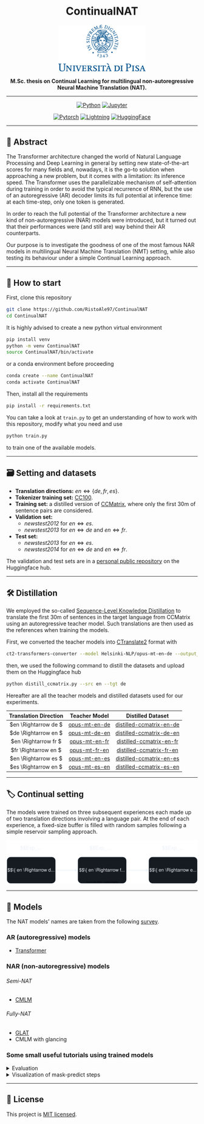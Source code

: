 <div align="center">

# ContinualNAT
<img src="assets/unipiLogo.png" alt="Unipi Logo" width="230"/><br>

**M.Sc. thesis on Continual Learning for multilingual non-autoregressive Neural Machine Translation (NAT).**

---

[![Python](https://img.shields.io/badge/Python-3776AB?style=for-the-badge&logo=python&logoColor=white)]()
[![Jupyter](https://img.shields.io/badge/Jupyter-F37626?style=for-the-badge&logo=jupyter&logoColor=white)]()

[![Pytorch](https://img.shields.io/badge/PyTorch-EE4C2C?style=for-the-badge&logo=pytorch&logoColor=white)](https://github.com/pytorch/pytorch)
[![Lightning](https://img.shields.io/badge/Lightning-792DE4?style=for-the-badge&logo=lightning&logoColor=white)](https://github.com/Lightning-AI/lightning)
[![HuggingFace](https://img.shields.io/badge/%F0%9F%A4%97-huggingface-FF9D00?style=for-the-badge&labelColor=FFD21E)](https://github.com/huggingface/transformers)

---
</div>

## :pushpin: Abstract
The Transformer architecture changed the world of Natural Language Processing and Deep Learning in general by setting new state-of-the-art scores for many fields and, nowadays, it is the go-to solution when approaching a new problem, but it comes with a limitation: its inference speed. The Transformer uses the parallelizable mechanism of self-attention during training in order to avoid the typical recurrence of RNN, but the use of an autoregressive (AR) decoder limits its full potential at inference time: at each time-step, only one token is generated.

In order to reach the full potential of the Transformer architecture a new kind of non-autoregressive (NAR) models were introduced, but it turned out that their performances were (and still are) way behind their AR counterparts.

Our purpose is to investigate the goodness of one of the most famous NAR models in multilingual Neural Machine Translation (NMT) setting, while also testing its behaviour under a simple Continual Learning approach.

---
## :beginner: How to start
First, clone this repository
```bash
git clone https://github.com/RistoAle97/ContinualNAT
cd ContinualNAT
```

It is highly advised to create a new python virtual environment
```bash
pip install venv
python -m venv ContinualNAT
source ContinualNAT/bin/activate
```
or a conda environment before proceeding
```bash
conda create --name ContinualNAT
conda activate ContinualNAT
```

Then, install all the requirements
```bash
pip install -r requirements.txt
```

You can take a look at `train.py` to get an understanding of how to work with this repository, modify what you need and use
```bash
python train.py
```
to train one of the available models.

---

## :card_file_box: Setting and datasets
- **Translation directions:** $en \Leftrightarrow \lbrace de, fr, es \rbrace$.
- **Tokenizer training set:** [CC100](https://huggingface.co/datasets/cc100).
- **Training set:** a distilled version of [CCMatrix](https://huggingface.co/datasets/yhavinga/ccmatrix), where only the first 30m of sentence pairs are considered.
- **Validation set:**
  - _newstest2012_ for $en \Leftrightarrow es$.
  - _newstest2013_ for $en \Leftrightarrow de$ and $en \Leftrightarrow fr$.
- **Test set:**
  - _newstest2013_ for $en \Leftrightarrow es$.
  - _newstest2014_ for $en \Leftrightarrow de$ and $en \Leftrightarrow fr$.

The validation and test sets are in a [personal public repository](https://huggingface.co/datasets/thesistranslation/wmt14) on the Huggingface hub.

---

## :hammer_and_wrench: Distillation
We employed the so-called [Sequence-Level Knowledge Distillation](https://arxiv.org/abs/1606.07947) to translate the first 30m of sentences in the target language from CCMatrix using an autoregressive teacher model. Such translations are then used as the references when training the models.

First, we converted the teacher models into [CTranslate2](https://github.com/OpenNMT/CTranslate2) format with
```bash
ct2-transformers-converter --model Helsinki-NLP/opus-mt-en-de --output_dir ct2-opus-mt-en-de
```
then, we used the following command to distill the datasets and upload them on the Huggingface hub
```bash
python distill_ccmatrix.py --src en --tgt de
```
Hereafter are all the teacher models and distilled datasets used for our experiments.

| Translation Direction |                           Teacher Model                            |                                           Distilled Dataset                                            |
|:---------------------:|:------------------------------------------------------------------:|:------------------------------------------------------------------------------------------------------:|
| $en \Rightarrow de $  | [opus-mt-en-de](https://huggingface.co/Helsinki-NLP/opus-mt-en-de) | [distilled-ccmatrix-en-de](https://huggingface.co/datasets/thesistranslation/distilled-ccmatrix-en-de) |
| $de \Rightarrow en $  | [opus-mt-de-en](https://huggingface.co/Helsinki-NLP/opus-mt-de-en) | [distilled-ccmatrix-de-en](https://huggingface.co/datasets/thesistranslation/distilled-ccmatrix-de-en) |
| $en \Rightarrow fr $  | [opus-mt-en-fr](https://huggingface.co/Helsinki-NLP/opus-mt-en-fr) | [distilled-ccmatrix-en-fr](https://huggingface.co/datasets/thesistranslation/distilled-ccmatrix-en-fr) |
| $fr \Rightarrow en $  | [opus-mt-fr-en](https://huggingface.co/Helsinki-NLP/opus-mt-fr-en) | [distilled-ccmatrix-fr-en](https://huggingface.co/datasets/thesistranslation/distilled-ccmatrix-fr-en) |
| $en \Rightarrow es $  | [opus-mt-en-es](https://huggingface.co/Helsinki-NLP/opus-mt-en-es) | [distilled-ccmatrix-en-es](https://huggingface.co/datasets/thesistranslation/distilled-ccmatrix-en-es) |
| $es \Rightarrow en $  | [opus-mt-es-en](https://huggingface.co/Helsinki-NLP/opus-mt-es-en) | [distilled-ccmatrix-es-en](https://huggingface.co/datasets/thesistranslation/distilled-ccmatrix-es-en) |

---

## :label: Continual setting
The models were trained on three subsequent experiences each made up of two translation directions involving a language pair. At the end of each experience, a fixed-size buffer is filled with random samples following a simple reservoir sampling approach.

<div align="center">
<picture>
  <source media="(prefers-color-scheme: dark)" srcset="assets/continual_setting_dark.svg">
  <source media="(prefers-color-scheme: light)" srcset="assets/continual_setting_light.svg">
  <img alt="Continual setting" src="assets/continual_setting_dark.svg">
</picture>
</div>

---

## :robot: Models
The NAT models' names are taken from the following [survey](https://arxiv.org/pdf/2204.09269.pdf).
### AR (autoregressive) models
- [Transformer](https://arxiv.org/abs/1706.03762)

### NAR (non-autoregressive) models

###### Semi-NAT
- [CMLM](https://arxiv.org/abs/1904.09324)

###### Fully-NAT
- [GLAT](https://arxiv.org/abs/2008.07905)
- CMLM with glancing

### Some small useful tutorials using trained models
<details>
<summary>Evaluation</summary>

```python
import torch
from datasets import load_dataset
from transformers import MBartTokenizerFast

from continualnat.data import TranslationDataset
from continualnat.metrics import compute_sacrebleu
from continualnat.models.cmlm import CMLMConfig, CMLM

# Device
device = torch.device("cuda:0" if torch.cuda.is_available() else "cpu")

# Tokenizer and some useful tokens
tokenizer = MBartTokenizerFast(tokenizer_file="tokenizers/sp_32k.json", model_max_length=1024,
                               cls_token="<length>")
bos_token_id = tokenizer.bos_token_id
eos_token_id = tokenizer.eos_token_id
pad_token_id = tokenizer.pad_token_id
mask_token_id = tokenizer.mask_token_id

# Load the dataset
wmt_en_de = load_dataset("thesistranslation/wmt14", "de-en",
                         cache_dir="/disk1/a.ristori/datasets/wmt14",
                         verification_mode="no_checks")
wmt_en_de_test = TranslationDataset("en", "de", wmt_en_de["test"], tokenizer, max_length=128)

# Load the model
model_state_dict = torch.load("path/to/your/saved/model")
model_config = CMLMConfig(len(tokenizer), bos_token_id=bos_token_id, eos_token_id=eos_token_id,
                          pad_token_id=pad_token_id, mask_token_id=mask_token_id, length_token_id=None,
                          pooler_size=256, glat_training=True)
model = CMLM(model_config)
model.load_state_dict(model_state_dict)
model.to(device)

# Compute BLEU score
bleu_scores = compute_sacrebleu(model, wmt_en_de_test, tokenizer, metric_tokenize={"13a", "intl"})
print(bleu_scores)
```

```
{'intl': 22.757592245926443, '13a': 22.19058951758056}
```

</details>
<details>
<summary>Visualization of mask-predict steps</summary>

```python
import torch
from transformers import MBartTokenizerFast
from continualnat.models.cmlm import CMLMConfig, CMLM, tabulate_mask_predict_steps

# Tokenizer and some useful tokens
tokenizer = MBartTokenizerFast(tokenizer_file="tokenizers/sp_32k.json", model_max_length=1024,
                               cls_token="<length>")
bos_token_id = tokenizer.bos_token_id
eos_token_id = tokenizer.eos_token_id
pad_token_id = tokenizer.pad_token_id
mask_token_id = tokenizer.mask_token_id

# Load the model
model_state_dict = torch.load("path/to/your/saved/model")
model_config = CMLMConfig(len(tokenizer), bos_token_id=bos_token_id, eos_token_id=eos_token_id,
                          pad_token_id=pad_token_id, mask_token_id=mask_token_id, length_token_id=None,
                          pooler_size=256, glat_training=True)
model = CMLM(model_config)
model.load_state_dict(model_state_dict)

# Translate the sentences
src_sentences = ["What are you doing for the session?", "That was amazing, how did you do it?"]
tokenized_sentences = tokenizer(src_sentences, truncation=True, padding="longest", return_tensors="pt")
output = model.generate(tokenized_sentences.input_ids, tokenizer.lang_code_to_id["de_DE"])
translations_tokens, tokens_ids_at_each_step = output

# Tabulate the tokens generated at each step by mask-predict
tabulated_tokens_at_each_step, _ = tabulate_mask_predict_steps(tokens_ids_at_each_step, tokenizer)

# Let's show the mask-predict steps for the first sentence
print(tabulated_tokens_at_each_step[0])
```

```
-  ------  --------  ------  ------  ------  ----------  ------  ----  -----
0  <mask>  <mask>    <mask>  <mask>  <mask>  <mask>      <mask>  </s>  de_DE
1  ▁Was    ▁machen   ▁Sie    ▁für    ▁die    ▁Sitzung   ?       </s>  de_DE
-  ------  --------  ------  ------  ------  ----------  ------  ----  -----
```

</details>

---

## :memo: License
This project is [MIT licensed](https://github.com/RistoAle97/ContinualNAT/blob/main/LICENSE).
